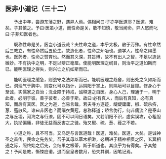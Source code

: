 ## 医非小道记（三十二）


&emsp;&emsp;予出中年，尝游东藩之野，遇异人焉。偶相问曰∶子亦学医道耶？医道，难矣。子其慎之。予曰∶医虽小道，而性命是关，敢不知慎，敬当闻命。异人怒而叱曰∶子非知医者也。

&emsp;&emsp;既称性命是关。医岂小道云哉？夫性命之道，本乎太极，散于万殊。有性命然后三教立，有性命然后五伦生。故造化者，性命之炉冶也。道学人，性命之绳墨也。医药者，性命之赞育也。然而其义深，其旨博，故不有出人之智，不足以造达微妙。不有执中之明，不足以辩正毫厘。使能明医理之纲目，则治平之道如斯而已。能明医理之得失，则兴亡之机如斯而已。

&emsp;&emsp;能明医理之缓急，则战守之法如斯而已。能明医理之趋舍，则出处之义如斯而已。洞理气于胸中，则变化可以指计，运阴阳于掌上，则隔垣可以目窥。修身心于至诚，实儒家之自治；洗业障于持戒，诚释道之自医。身心人己，理通于一，明于此者，必明于彼。善乎彼者，必善于斯。故曰∶必有真人，而后有真知，必有真知，而后有真医。医之为道，岂易言哉。若夫寻方逐迹，龊龊庸庸，椒、硫杀疥，葱、薤散风，谁曰非医也？而缁衣黄冠，总称释道；矫言伪行，何非儒流？是泰山之与丘垤，河海之与行潦，固不可以同日语矣。又若阴阳不识，虚实误攻，心粗胆大，执拗偏庸，非徒无益而反害之之徒。殆又椒、硫、葱、薤之不若。

&emsp;&emsp;小道之称，且不可当。又乌足与言医道哉！医道，难矣。医道，大矣。是诚神圣之首传，民命之先务矣。吾子其毋以草木相渺，必期进于精神相贯之区，玄冥相通之际，照终始之后先，会结果之根蒂，斯于斯道也。其庶乎为有得矣。子其勉之！予闻是教，惭悚应诺，退而皇皇者数月，恐失其训，因笔记焉。

